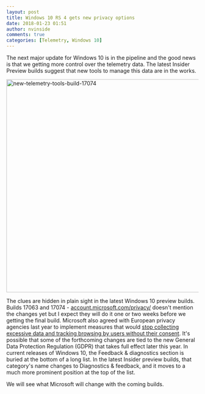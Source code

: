 ```yaml
---
layout: post
title: Windows 10 RS 4 gets new privacy options
date: 2018-01-23 01:51
author: nvinside
comments: true
categories: [Telemetry, Windows 10]
---
```

The next major update for Windows 10 is in the pipeline and the good news is that we getting more control over the telemetry data. The latest Insider Preview builds suggest that new tools to manage this data are in the works.

<img class="  wp-image-2133 aligncenter" src="https://chefkochblog.files.wordpress.com/2018/01/new-telemetry-tools-build-17074.jpg" alt="new-telemetry-tools-build-17074" width="575" height="558" />

<!--more-->

The clues are hidden in plain sight in the latest Windows 10 preview builds. Builds 17063 and 17074 - <a href="https://account.microsoft.com/privacy/" target="_blank" rel="noopener">account.microsoft.com/privacy/</a> doesn't mention the changes yet but I expect they will do it one or two weeks before we getting the final build. Microsoft also agreed with European privacy agencies last year to implement measures that would <a href="http://www.zdnet.com/article/french-authorities-close-windows-10-privacy-investigation/" target="_blank" rel="noopener">stop collecting excessive data and tracking browsing by users without their consent</a>. It's possible that some of the forthcoming changes are tied to the new General Data Protection Regulation (GDPR) that takes full effect later this year. In current releases of Windows 10, the Feedback &amp; diagnostics section is buried at the bottom of a long list. In the latest Insider preview builds, that category's name changes to Diagnostics &amp; feedback, and it moves to a much more prominent position at the top of the list.

We will see what Microsoft will change with the coming builds.
